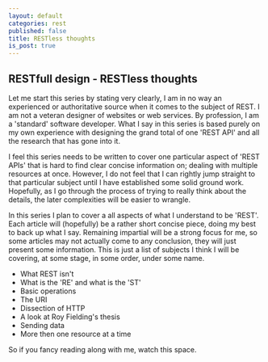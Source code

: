 ```yaml
---
layout: default
categories: rest
published: false
title: RESTless thoughts
is_post: true
---
```


## RESTfull design - RESTless thoughts

Let me start this series by stating very clearly, I am in no way an experienced or authoritative source when it comes to the subject of REST. 
I am not a veteran designer of websites or web services. 
By profession, I am a 'standard' software developer. 
What I say in this series is based purely on my own experience with designing the grand total of one 'REST API' and all the research that has gone into it. 

I feel this series needs to be written to cover one particular aspect of 'REST APIs' that is hard to find clear concise information on; 
dealing with multiple resources at once. 
However, I do not feel that I can rightly jump straight to that particular subject until I have established some solid ground work.
Hopefully, as I go through the process of trying to really think about the details, the later complexities will be easier to wrangle.

In this series I plan to cover a all aspects of what I understand to be 'REST'.
Each article will (hopefully) be a rather short concise piece, doing my best to back up what I say.
Remaining impartial will be a strong focus for me, so some articles may not actually come to any conclusion, they will just present some information.
This is just a list of subjects I think I will be covering, at some stage, in some order, under some name.

* What REST isn't
* What is the 'RE' and what is the 'ST'
* Basic operations
* The URI
* Dissection of HTTP
* A look at Roy Fielding's thesis
* Sending data
* More then one resource at a time

So if you fancy reading along with me, watch this space.